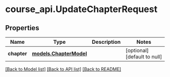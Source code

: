 # course_api.UpdateChapterRequest
## Properties

| Name | Type | Description | Notes |
|------------ | ------------- | ------------- | -------------|
| **chapter** | [**models.ChapterModel**](models.ChapterModel.md) |  | [optional] [default to null] |

[[Back to Model list]](../README.md#documentation-for-models) [[Back to API list]](../README.md#documentation-for-api-endpoints) [[Back to README]](../README.md)


